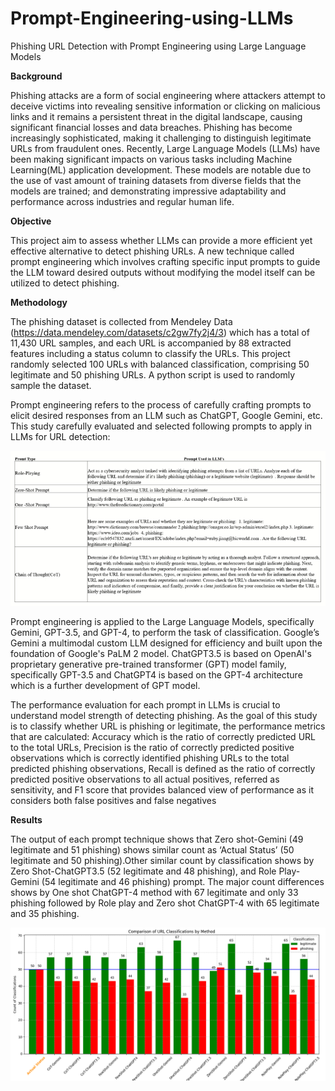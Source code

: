 # Prompt-Engineering-using-LLMs
Phishing URL Detection with Prompt Engineering using Large Language Models

**Background**

Phishing attacks are a form of social engineering where attackers attempt to deceive victims into revealing sensitive information or clicking on malicious links and it remains a persistent threat in the digital landscape, causing significant financial losses and data breaches. Phishing has become increasingly sophisticated, making it challenging to distinguish legitimate URLs from fraudulent ones.
Recently, Large Language Models (LLMs) have been making significant impacts on various tasks including Machine Learning(ML) application development. These models are notable due to the use of vast amount of training datasets from diverse fields that the models are trained; and demonstrating impressive adaptability and performance across industries and regular human life.

**Objective**

This project aim to assess whether LLMs can provide a more efficient yet effective alternative to detect phishing URLs.
A new technique called prompt engineering which involves crafting specific input prompts to guide the LLM toward desired outputs without modifying the model itself can be utilized to detect phishing.

**Methodology**

 The phishing dataset is collected from Mendeley Data (https://data.mendeley.com/datasets/c2gw7fy2j4/3) which has a total of 11,430 URL samples, and each URL is accompanied by 88 extracted features including a status column to classify the URLs. This project randomly selected 100 URLs with balanced classification, comprising 50 legitimate and 50 phishing URLs. A python script is used to randomly sample the dataset.

Prompt engineering refers to the process of carefully crafting prompts to elicit desired responses from an LLM such as ChatGPT, Google Gemini, etc. This study carefully evaluated and selected following prompts to apply in LLMs for URL detection:

<p align="center">
  <img src="https://github.com/hossiq/image/blob/main/Prompts.PNG?raw=true" alt="Feature Importance Plot" />
</p>


Prompt engineering is applied to the Large Language Models, specifically Gemini, GPT-3.5, and GPT-4, to perform the task of classification. Google’s Gemini a multimodal custom LLM designed for efficiency and built upon the foundation of Google's PaLM 2 model. ChatGPT3.5 is based on OpenAI's proprietary generative pre-trained transformer (GPT) model family, specifically GPT-3.5 and ChatGPT4 is based on the GPT-4 architecture which is a further development of GPT model.

The performance evaluation for each prompt in LLMs is crucial to understand model strength of detecting phishing. As the goal of this study is to classify whether URL is phishing or legitimate, the performance metrics that are calculated:
Accuracy which is the ratio of correctly predicted URL to the total URLs, Precision is the ratio of correctly predicted positive observations which is correctly identified phishing URLs to the total predicted phishing observations, Recall is defined as the ratio of correctly predicted positive observations to all actual positives, referred as sensitivity, and F1 score that provides balanced view of performance as it considers both false positives and false negatives


**Results**

The output of each prompt technique shows that Zero shot-Gemini (49 legitimate and 51 phishing) shows similar count as ‘Actual Status’ (50 legitimate and 50 phishing).Other similar count by classification shows by Zero Shot-ChatGPT3.5 (52 legitimate and 48 phishing), and Role Play-Gemini (54 legitimate and 46 phishing) prompt. The major count differences shows by One shot ChatGPT-4 method with 67 legitimate and only 33 phishing followed by Role play and Zero shot ChatGPT-4 with 65 legitimate and 35 phishing.

<p align="center">
  <img src="https://github.com/hossiq/image/blob/main/Data Count By LLM.png?raw=true" alt="Feature Importance Plot" />
</p>





